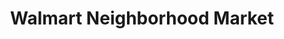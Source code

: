 ---
title: "Walmart Neighborhood Market"
url: /colleyville/walmart-neighborhood-market/
shop: supermarket
---